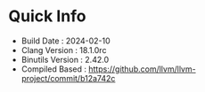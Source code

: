 # Quick Info
* Build Date : 2024-02-10
* Clang Version : 18.1.0rc
* Binutils Version : 2.42.0
* Compiled Based : https://github.com/llvm/llvm-project/commit/b12a742c
